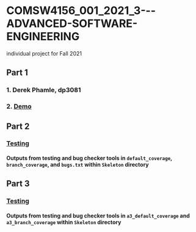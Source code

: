 # COMSW4156_001_2021_3---ADVANCED-SOFTWARE-ENGINEERING
individual project for Fall 2021

## Part 1

### 1. Derek Phamle, dp3081
### 2. [Demo](https://youtu.be/tNzJzB9fcvY)


## Part 2

### [Testing](https://www.youtube.com/watch?v=dRRbPBsTIUc)

#### Outputs from testing and bug checker tools in `default_coverage`, `branch_coverage`, and `bugs.txt` within `Skeleton` directory


## Part 3

### [Testing](https://www.youtube.com/watch?v=-R_VTBkSo6o)

#### Outputs from testing and bug checker tools in `a3_default_coverage` and `a3_branch_coverage` within `Skeleton` directory
